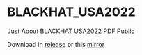 # BLACKHAT_USA2022

Just About BLACKHAT USA2022 PDF Public

Download in [release](./../../releases/tag/release) or this [mirror](https://mir.cr/NZMXETIY)
